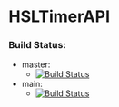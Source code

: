 # HSLTimerAPI

### Build Status:
- master:
    - [![Build Status](https://travis-ci.com/nlhkh/HSLTimerAPI.svg?branch=master)](https://travis-ci.com/nlhkh/HSLTimerAPI)
- main:
    - [![Build Status](https://travis-ci.com/nlhkh/HSLTimerAPI.svg?branch=main)](https://travis-ci.com/nlhkh/HSLTimerAPI)
